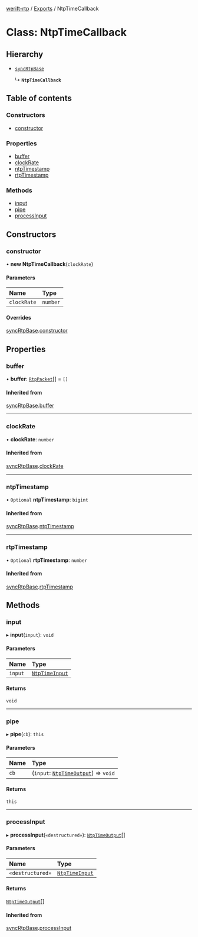 [werift-rtp](../README.md) / [Exports](../modules.md) / NtpTimeCallback

# Class: NtpTimeCallback

## Hierarchy

- [`syncRtpBase`](syncRtpBase.md)

  ↳ **`NtpTimeCallback`**

## Table of contents

### Constructors

- [constructor](NtpTimeCallback.md#constructor)

### Properties

- [buffer](NtpTimeCallback.md#buffer)
- [clockRate](NtpTimeCallback.md#clockrate)
- [ntpTimestamp](NtpTimeCallback.md#ntptimestamp)
- [rtpTimestamp](NtpTimeCallback.md#rtptimestamp)

### Methods

- [input](NtpTimeCallback.md#input)
- [pipe](NtpTimeCallback.md#pipe)
- [processInput](NtpTimeCallback.md#processinput)

## Constructors

### constructor

• **new NtpTimeCallback**(`clockRate`)

#### Parameters

| Name | Type |
| :------ | :------ |
| `clockRate` | `number` |

#### Overrides

[syncRtpBase](syncRtpBase.md).[constructor](syncRtpBase.md#constructor)

## Properties

### buffer

• **buffer**: [`RtpPacket`](RtpPacket.md)[] = `[]`

#### Inherited from

[syncRtpBase](syncRtpBase.md).[buffer](syncRtpBase.md#buffer)

___

### clockRate

• **clockRate**: `number`

#### Inherited from

[syncRtpBase](syncRtpBase.md).[clockRate](syncRtpBase.md#clockrate)

___

### ntpTimestamp

• `Optional` **ntpTimestamp**: `bigint`

#### Inherited from

[syncRtpBase](syncRtpBase.md).[ntpTimestamp](syncRtpBase.md#ntptimestamp)

___

### rtpTimestamp

• `Optional` **rtpTimestamp**: `number`

#### Inherited from

[syncRtpBase](syncRtpBase.md).[rtpTimestamp](syncRtpBase.md#rtptimestamp)

## Methods

### input

▸ **input**(`input`): `void`

#### Parameters

| Name | Type |
| :------ | :------ |
| `input` | [`NtpTimeInput`](../modules.md#ntptimeinput) |

#### Returns

`void`

___

### pipe

▸ **pipe**(`cb`): `this`

#### Parameters

| Name | Type |
| :------ | :------ |
| `cb` | (`input`: [`NtpTimeOutput`](../interfaces/NtpTimeOutput.md)) => `void` |

#### Returns

`this`

___

### processInput

▸ **processInput**(`«destructured»`): [`NtpTimeOutput`](../interfaces/NtpTimeOutput.md)[]

#### Parameters

| Name | Type |
| :------ | :------ |
| `«destructured»` | [`NtpTimeInput`](../modules.md#ntptimeinput) |

#### Returns

[`NtpTimeOutput`](../interfaces/NtpTimeOutput.md)[]

#### Inherited from

[syncRtpBase](syncRtpBase.md).[processInput](syncRtpBase.md#processinput)

